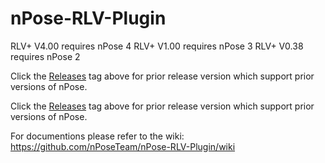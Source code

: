 # nPose-RLV-Plugin
RLV+ V4.00 requires nPose 4
RLV+ V1.00 requires nPose 3
RLV+ V0.38 requires nPose 2

Click the [Releases](https://github.com/nPoseTeam/nPose-RLV-Plugin/releases) tag above for prior release version which support prior versions of nPose.

Click the [Releases](https://github.com/nPoseTeam/nPose-RLV-Plugin/releases) tag above for prior release version which support prior versions of nPose.

For documentions please refer to the wiki: https://github.com/nPoseTeam/nPose-RLV-Plugin/wiki
